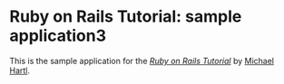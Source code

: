 # Ruby on Rails Tutorial: sample application3

This is the sample application for
the [*Ruby on Rails Tutorial*](http://railstutorial.org/)
by [Michael Hartl](http://michaelhartl.com/).

